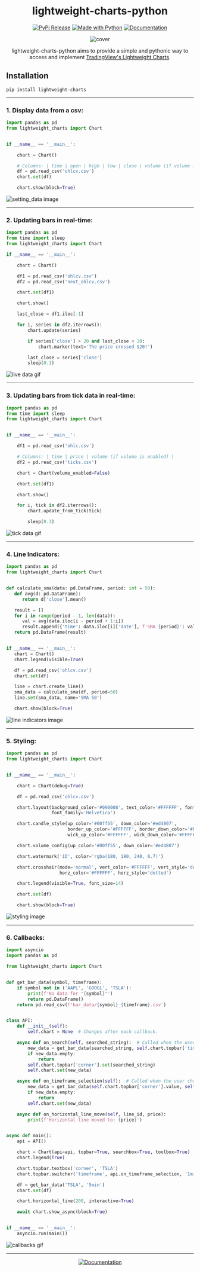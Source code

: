 <div align="center">

# lightweight-charts-python

[![PyPi Release](https://img.shields.io/pypi/v/lightweight-charts?color=32a852&label=PyPi)](https://pypi.org/project/lightweight-charts/)
[![Made with Python](https://img.shields.io/badge/Python-3.8+-c7a002?logo=python&logoColor=white)](https://python.org "Go to Python homepage")
[![Documentation](https://img.shields.io/badge/documentation-006ee3)](https://lightweight-charts-python.readthedocs.io/en/latest/docs.html)

![cover](https://raw.githubusercontent.com/louisnw01/lightweight-charts-python/main/cover.png)

lightweight-charts-python aims to provide a simple and pythonic way to access and implement [TradingView's Lightweight Charts](https://www.tradingview.com/lightweight-charts/).

</div>

## Installation

```
pip install lightweight-charts
```

---

### 1. Display data from a csv:

```python
import pandas as pd
from lightweight_charts import Chart


if __name__ == '__main__':

    chart = Chart()

    # Columns: | time | open | high | low | close | volume (if volume is enabled) |
    df = pd.read_csv('ohlcv.csv')
    chart.set(df)

    chart.show(block=True)

```

![setting_data image](https://raw.githubusercontent.com/louisnw01/lightweight-charts-python/main/examples/1_setting_data/setting_data.png)

---

### 2. Updating bars in real-time:

```python
import pandas as pd
from time import sleep
from lightweight_charts import Chart

if __name__ == '__main__':

    chart = Chart()

    df1 = pd.read_csv('ohlcv.csv')
    df2 = pd.read_csv('next_ohlcv.csv')

    chart.set(df1)

    chart.show()

    last_close = df1.iloc[-1]

    for i, series in df2.iterrows():
        chart.update(series)

        if series['close'] > 20 and last_close < 20:
            chart.marker(text='The price crossed $20!')

        last_close = series['close']
        sleep(0.1)

```

![live data gif](https://github.com/louisnw01/lightweight-charts-python/blob/main/examples/2_live_data/live_data.gif?raw=true)

---

### 3. Updating bars from tick data in real-time:

```python
import pandas as pd
from time import sleep
from lightweight_charts import Chart


if __name__ == '__main__':

    df1 = pd.read_csv('ohlc.csv')

    # Columns: | time | price | volume (if volume is enabled) |
    df2 = pd.read_csv('ticks.csv')

    chart = Chart(volume_enabled=False)

    chart.set(df1)

    chart.show()

    for i, tick in df2.iterrows():
        chart.update_from_tick(tick)

        sleep(0.3)

```

![tick data gif](https://raw.githubusercontent.com/louisnw01/lightweight-charts-python/main/examples/3_tick_data/tick_data.gif)

---

### 4. Line Indicators:

```python
import pandas as pd
from lightweight_charts import Chart


def calculate_sma(data: pd.DataFrame, period: int = 50):
   def avg(d: pd.DataFrame):
      return d['close'].mean()

   result = []
   for i in range(period - 1, len(data)):
      val = avg(data.iloc[i - period + 1:i])
      result.append({'time': data.iloc[i]['date'], f'SMA {period}': val})
   return pd.DataFrame(result)


if __name__ == '__main__':
   chart = Chart()
   chart.legend(visible=True)

   df = pd.read_csv('ohlcv.csv')
   chart.set(df)

   line = chart.create_line()
   sma_data = calculate_sma(df, period=50)
   line.set(sma_data, name='SMA 50')

   chart.show(block=True)

```

![line indicators image](https://raw.githubusercontent.com/louisnw01/lightweight-charts-python/main/examples/4_line_indicators/line_indicators.png)

---

### 5. Styling:

```python
import pandas as pd
from lightweight_charts import Chart


if __name__ == '__main__':

    chart = Chart(debug=True)

    df = pd.read_csv('ohlcv.csv')

    chart.layout(background_color='#090008', text_color='#FFFFFF', font_size=16,
                 font_family='Helvetica')

    chart.candle_style(up_color='#00ff55', down_color='#ed4807',
                       border_up_color='#FFFFFF', border_down_color='#FFFFFF',
                       wick_up_color='#FFFFFF', wick_down_color='#FFFFFF')

    chart.volume_config(up_color='#00ff55', down_color='#ed4807')

    chart.watermark('1D', color='rgba(180, 180, 240, 0.7)')

    chart.crosshair(mode='normal', vert_color='#FFFFFF', vert_style='dotted',
                    horz_color='#FFFFFF', horz_style='dotted')

    chart.legend(visible=True, font_size=14)

    chart.set(df)

    chart.show(block=True)

```

![styling image](https://raw.githubusercontent.com/louisnw01/lightweight-charts-python/main/examples/5_styling/styling.png)

---

### 6. Callbacks:

```python
import asyncio
import pandas as pd

from lightweight_charts import Chart


def get_bar_data(symbol, timeframe):
    if symbol not in ('AAPL', 'GOOGL', 'TSLA'):
        print(f'No data for "{symbol}"')
        return pd.DataFrame()
    return pd.read_csv(f'bar_data/{symbol}_{timeframe}.csv')


class API:
    def __init__(self):
        self.chart = None  # Changes after each callback.

    async def on_search(self, searched_string):  # Called when the user searches.
        new_data = get_bar_data(searched_string, self.chart.topbar['timeframe'].value)
        if new_data.empty:
            return
        self.chart.topbar['corner'].set(searched_string)
        self.chart.set(new_data)

    async def on_timeframe_selection(self):  # Called when the user changes the timeframe.
        new_data = get_bar_data(self.chart.topbar['corner'].value, self.chart.topbar['timeframe'].value)
        if new_data.empty:
            return
        self.chart.set(new_data)

    async def on_horizontal_line_move(self, line_id, price):
        print(f'Horizontal line moved to: {price}')


async def main():
    api = API()

    chart = Chart(api=api, topbar=True, searchbox=True, toolbox=True)
    chart.legend(True)

    chart.topbar.textbox('corner', 'TSLA')
    chart.topbar.switcher('timeframe', api.on_timeframe_selection, '1min', '5min', '30min', default='5min')

    df = get_bar_data('TSLA', '5min')
    chart.set(df)

    chart.horizontal_line(200, interactive=True)

    await chart.show_async(block=True)


if __name__ == '__main__':
    asyncio.run(main())

```

![callbacks gif](https://raw.githubusercontent.com/louisnw01/lightweight-charts-python/main/examples/6_callbacks/callbacks.gif)

---

<div align="center">

[![Documentation](https://img.shields.io/badge/documentation-006ee3)](https://lightweight-charts-python.readthedocs.io/en/latest/docs.html)
